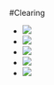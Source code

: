 #Clearing

<div>
    <ul class="clearing-thumbs" data-clearing>
        <li>
            <a class="th" href="../img/demos/demo1.jpg">
                <img data-caption="Nulla vitae elit libero, a pharetra augue. Cras mattis consectetur purus sit amet fermentum." src="../img/demos/demo1-th.jpg">
            </a>
        </li>
        <li>
            <a class="th" href="../img/demos/demo2.jpg">
                <img src="../img/demos/demo2-th.jpg">
            </a>
        </li>
        <li>
            <a class="th" href="../img/demos/demo3.jpg">
                <img data-caption="Duis mollis, est non commodo luctus, nisi erat porttitor ligula, eget lacinia odio sem nec elit. Cras mattis consectetur purus sit amet fermentum. Fusce dapibus, tellus ac cursus commodo, tortor mauris condimentum nibh, ut fermentum massa justo sit amet risus." src="../img/demos/demo3-th.jpg">
            </a>
        </li>
        <li>
            <a class="th" href="../img/demos/demo4.jpg">
                <img src="../img/demos/demo4-th.jpg">
            </a>
        </li>
        <li>
            <a class="th" href="../img/demos/demo5.jpg">
                <img data-caption="Integer posuere erat a ante venenatis dapibus posuere velit aliquet." src="../img/demos/demo5-th.jpg">
            </a>
        </li>
    </ul>
</div>